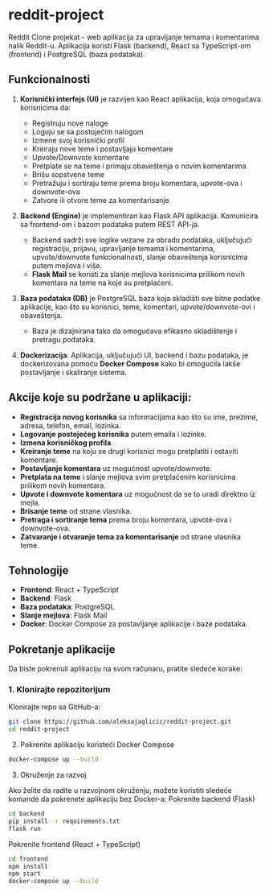 # reddit-project

Reddit Clone projekat - web aplikacija za upravljanje temama i komentarima nalik Reddit-u. Aplikacija koristi Flask (backend), React sa TypeScript-om (frontend) i PostgreSQL (baza podataka). 

## Funkcionalnosti

1. **Korisnički interfejs (UI)** je razvijen kao React aplikacija, koja omogućava korisnicima da:
   - Registruju nove naloge
   - Loguju se sa postojećim nalogom
   - Izmene svoj korisnički profil
   - Kreiraju nove teme i postavljaju komentare
   - Upvote/Downvote komentare
   - Pretplate se na teme i primaju obaveštenja o novim komentarima
   - Brišu sopstvene teme
   - Pretražuju i sortiraju teme prema broju komentara, upvote-ova i downvote-ova
   - Zatvore ili otvore teme za komentarisanje

2. **Backend (Engine)** je implementiran kao Flask API aplikacija. Komunicira sa frontend-om i bazom podataka putem REST API-ja. 
   - Backend sadrži sve logike vezane za obradu podataka, uključujući registraciju, prijavu, upravljanje temama i komentarima, upvote/downvote funkcionalnosti, slanje obaveštenja korisnicima putem mejlova i više.
   - **Flask Mail** se koristi za slanje mejlova korisnicima prilikom novih komentara na teme na koje su pretplaćeni.

3. **Baza podataka (DB)** je PostgreSQL baza koja skladišti sve bitne podatke aplikacije, kao što su korisnici, teme, komentari, upvote/downvote-ovi i obaveštenja. 
   - Baza je dizajnirana tako da omogućava efikasno skladištenje i pretragu podataka.

4. **Dockerizacija**: Aplikacija, uključujući UI, backend i bazu podataka, je dockerizovana pomoću **Docker Compose** kako bi omogućila lakše postavljanje i skaliranje sistema.

## Akcije koje su podržane u aplikaciji:
- **Registracija novog korisnika** sa informacijama kao što su ime, prezime, adresa, telefon, email, lozinka.
- **Logovanje postojećeg korisnika** putem emaila i lozinke.
- **Izmena korisničkog profila**.
- **Kreiranje teme** na koju se drugi korisnici mogu pretplatiti i ostaviti komentare.
- **Postavljanje komentara** uz mogućnost upvote/downvote.
- **Pretplata na teme** i slanje mejlova svim pretplaćenim korisnicima prilikom novih komentara.
- **Upvote i downvote komentara** uz mogućnost da se to uradi direktno iz mejla.
- **Brisanje teme** od strane vlasnika.
- **Pretraga i sortiranje tema** prema broju komentara, upvote-ova i downvote-ova.
- **Zatvaranje i otvaranje tema za komentarisanje** od strane vlasnika teme.

## Tehnologije
- **Frontend**: React + TypeScript
- **Backend**: Flask
- **Baza podataka**: PostgreSQL
- **Slanje mejlova**: Flask Mail
- **Docker**: Docker Compose za postavljanje aplikacije i baze podataka.

## Pokretanje aplikacije

Da biste pokrenuli aplikaciju na svom računaru, pratite sledeće korake:

### 1. Klonirajte repozitorijum

Klonirajte repo sa GitHub-a:

```bash
git clone https://github.com/aleksajaglicic/reddit-project.git
cd reddit-project
```
2. Pokrenite aplikaciju koristeći Docker Compose
```bash
docker-compose up --build
```
3. Okruženje za razvoj

Ako želite da radite u razvojnom okruženju, možete koristiti sledeće komande da pokrenete aplikaciju bez Docker-a:
Pokrenite backend (Flask)
```bash
cd backend
pip install -r requirements.txt
flask run
```
Pokrenite frontend (React + TypeScript)
```bash
cd frontend
npm install
npm start
docker-compose up --build
```
